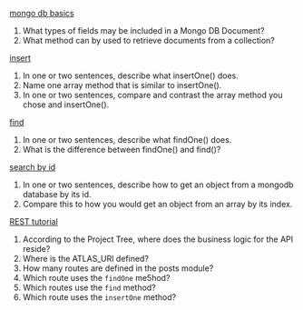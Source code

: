 [mongo db basics](https://www.w3schools.com/mongodb/index.php)

1. What types of fields may be included in a Mongo DB Document?
2. What method can by used to retrieve documents from a collection?

[insert](https://www.w3schools.com/mongodb/mongodb_mongosh_insert.php)

1. In one or two sentences, describe what insertOne() does.
2. Name one array method that is similar to insertOne().
3. In one or two sentences, compare and contrast the array method you chose and insertOne().

[find](https://www.mongodb.com/docs/drivers/node/current/usage-examples/insertOne/)

1. In one or two sentences, describe what findOne() does.
2. What is the difference between findOne() and find()?

[search by id](https://www.geeksforgeeks.org/how-to-search-by-id-in-mongodb/)

1. In one or two sentences, describe how to get an object from a mongodb database by its id.
2. Compare this to how you would get an object from an array by its index.

[REST tutorial](https://www.mongodb.com/resources/languages/express-mongodb-rest-api-tutorial)

1. According to the Project Tree, where does the business logic for the API reside?
2. Where is the ATLAS_URI defined?
3. How many routes are defined in the posts module?
4. Which route uses the `findOne` me5hod?
5. Which routes use the `find` method?
6. Which route uses the `insertOne` method?

